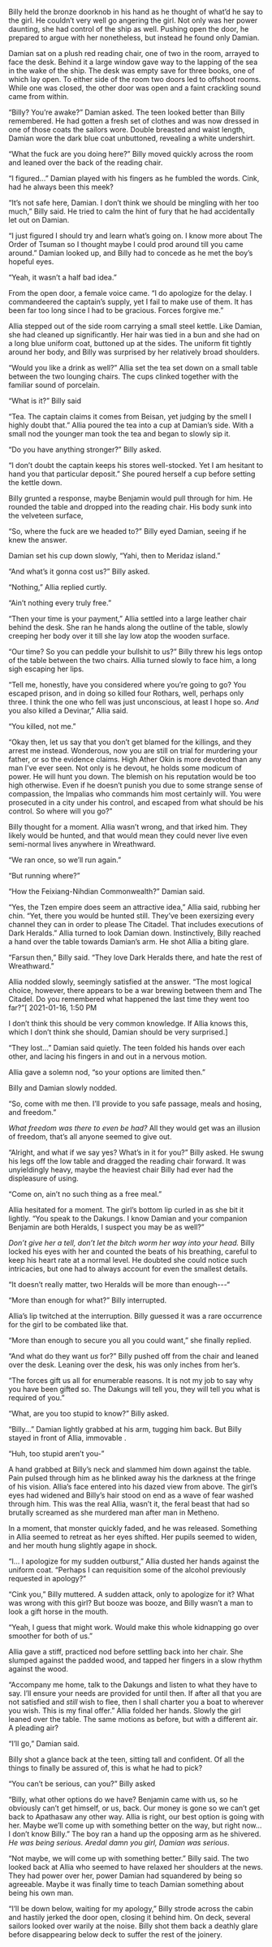 Billy held the bronze doorknob in his hand as he thought of what’d he say to the girl. He couldn’t very well go angering the girl. Not only was her power daunting, she had control of the ship as well. Pushing open the door, he prepared to argue with her nonetheless, but instead he found only Damian. 

Damian sat on a plush red reading chair, one of two in the room, arrayed to face the desk. Behind it a large window gave way to the lapping of the sea in the wake of the ship. The desk was empty save for three books, one of which lay open. To either side of the room two doors led to offshoot rooms. While one was closed, the other door was open and a faint crackling sound came from within. 

“Billy? You’re awake?” Damian asked. The teen looked better than Billy remembered. He had gotten a fresh set of clothes and was now dressed in one of those coats the sailors wore. Double breasted and waist length, Damian wore the dark blue coat unbuttoned, revealing a white undershirt. 

“What the fuck are you doing here?” Billy moved quickly across the room and leaned over the back of the reading chair. 

“I figured...” Damian played with his fingers as he fumbled the words. Cink, had he always been this meek?

“It’s not safe here, Damian. I don’t think we should be mingling with her too much,” Billy said. He tried to calm the hint of fury that he had accidentally let out on Damian.

“I just figured I should try and learn what’s going on. I know more about The Order of Tsuman so I thought maybe I could prod around till you came around.” Damian looked up, and Billy had to concede as he met the boy’s hopeful eyes.

“Yeah, it wasn’t a half bad idea.” 

From the open door, a female voice came. “I do apologize for the delay. I commandeered the captain’s supply, yet I fail to make use of them. It has been far too long since I had to be gracious. Forces forgive me.”

Allia stepped out of the side room carrying a small steel kettle. Like Damian, she had cleaned up significantly. Her hair was tied in a bun and she had on a long blue uniform coat, buttoned up at the sides. The uniform fit tightly around her body, and Billy was surprised by her relatively broad shoulders.

“Would you like a drink as well?” Allia set the tea set down on a small table between the two lounging chairs. The cups clinked together with the familiar sound of porcelain. 

“What is it?” Billy said

“Tea. The captain claims it comes from Beisan, yet judging by the smell I highly doubt that.” Allia poured the tea into a cup at Damian’s side. With a small nod the younger man took the tea and began to slowly sip it.

“Do you have anything stronger?” Billy asked. 

“I don’t doubt the captain keeps his stores well-stocked. Yet I am hesitant to hand you that particular deposit.” She poured herself a cup before setting the kettle down. 

Billy grunted a response, maybe Benjamin would pull through for him. He rounded the table and dropped into the reading chair. His body sunk into the velveteen surface,  

“So, where the fuck are we headed to?” Billy eyed Damian, seeing if he knew the answer. 

Damian set his cup down slowly, “Yahi, then to Meridaz island.”

“And what’s it gonna cost us?” Billy asked. 

“Nothing,” Allia replied curtly. 

“Ain’t nothing every truly free.”

“Then your time is your payment,” Allia settled into a large leather chair behind the desk. She ran he hands along the outline of the table, slowly creeping her body over it till she lay low atop the wooden surface.

“Our time? So you can peddle your bullshit to us?” Billy threw his legs ontop of the table between the two chairs. Allia turned slowly to face him, a long sigh escaping her lips.

“Tell me, honestly, have you considered where you’re going to go? You escaped prison, and in doing so killed four Rothars, well, perhaps only three. I think the one who fell was just unconscious, at least I hope so. *And* you also killed a Devinar,” Allia said.

“You killed, not me.”

“Okay then, let us say that you don’t get blamed for the killings, and they arrest me instead. Wonderous, now you are still on trial for murdering your father, or so the evidence claims. High Ather Okin is more devoted than any man I’ve ever seen. Not only is he devout, he holds some modicum of power. He will hunt you down. The blemish on his reputation would be too high otherwise. Even if he doesn’t punish you due to some strange sense of compassion, the Impalias who commands him most certainly will. You were prosecuted in a city under his control, and escaped from what should be his control. So where will you go?” 

Billy thought for a moment. Allia wasn’t wrong, and that irked him. They likely would be hunted, and that would mean they could never live even semi-normal lives anywhere in Wreathward. 

“We ran once, so we’ll run again.”

“But running where?” 

“How the Feixiang-Nihdian Commonwealth?” Damian said. 

“Yes, the Tzen empire does seem an attractive idea,” Allia said, rubbing her chin. “Yet, there you would be hunted still. They’ve been exersizing every channel they can in order to please The Citadel. That includes executions of Dark Heralds.” Allia turned to look Damian down. Instinctively, Billy reached a hand over the table towards Damian’s arm. He shot Allia a biting glare.

“Farsun then,” Billy said. “They love Dark Heralds there, and hate the rest of Wreathward.” 

Allia nodded slowly, seemingly satisfied at the answer. “The most logical choice, however, there appears to be a war brewing between them and The Citadel. Do you remembered what happened the last time they went too far?”\[ 2021-01-16, 1:50 PM

I don’t think this should be very common knowledge. If Allia knows this, which I don’t think she should, Damian should be very surprised.\]

“They lost...” Damian said quietly. The teen folded his hands over each other, and lacing his fingers in and out in a nervous motion.

Allia gave a solemn nod, “so your options are limited then.” 

Billy and Damian slowly nodded. 

“So, come with me then. I’ll provide to you safe passage, meals and hosing, and freedom.”

*What freedom was there to even be had?* All they would get was an illusion of freedom, that’s all anyone seemed to give out. 

“Alright, and what if we say yes? What’s in it for you?” Billy asked. He swung his legs off the low table and dragged the reading chair forward. It was unyieldingly heavy, maybe the heaviest chair Billy had ever had the displeasure of using. 

“Come on, ain’t no such thing as a free meal.”

Allia hesitated for a moment. The girl’s bottom lip curled in as she bit it lightly. “You speak to the Dakungs. I know Damian and your companion Benjamin are both Heralds, I suspect you may be as well?” 

*Don’t give her a tell, don’t let the bitch worm her way into your head.* Billy locked his eyes with her and counted the beats of his breathing, careful to keep his heart rate at a normal level. He doubted she could notice such intricacies, but one had to always account for even the smallest details. 

“It doesn’t really matter, two Heralds will be more than enough---“

“More than enough for what?” Billy interrupted.

Allia’s lip twitched at the interruption. Billy guessed it was a rare occurrence for the girl to be combated like that.

“More than enough to secure you all you could want,” she finally replied.

“And what do they want *us* for?” Billy pushed off from the chair and leaned over the desk. Leaning over the desk, his was only inches from her’s.

“The forces gift us all for enumerable reasons. It is not my job to say why you have been gifted so. The Dakungs will tell you, they will tell you what is required of you.” 

“What, are you too stupid to know?” Billy asked. 

“Billy...” Damian lightly grabbed at his arm, tugging him back. But Billy stayed in front of Allia, immovable . 

“Huh, too stupid aren’t you-”

A hand grabbed at Billy’s neck and slammed him down against the table. Pain pulsed through him as he blinked away his the darkness at the fringe of his vision. Allia’s face entered into his dazed view from above. The girl’s eyes had widened and Billy’s hair stood on end as a wave of fear washed through him. This was the real Allia, wasn’t it, the feral beast that had so brutally screamed as she murdered man after man in Metheno. 

In a moment, that monster quickly faded, and he was released. Something in Allia seemed to retreat as her eyes shifted. Her pupils seemed to widen, and her mouth hung slightly agape in shock. 

“I... I apologize for my sudden outburst,” Allia dusted her hands against the uniform coat. “Perhaps I can requisition some of the alcohol previously requested in apology?” 

“Cink  you,” Billy muttered. A sudden attack, only to apologize for it? What was wrong with this girl? But booze was booze, and Billy wasn’t a man to look a gift horse in the mouth. 

“Yeah, I guess that might work. Would make this whole kidnapping go over smoother for both of us.” 

Allia gave a stiff, practiced nod before settling back into her chair. She slumped against the padded wood, and tapped her fingers in a slow rhythm against the wood. 

“Accompany me home, talk to the Dakungs and listen to what they have to say. I’ll ensure your needs are provided for until then. If after all that you are not satisfied and *still* wish to flee, then I shall charter you a boat to wherever you wish. This is my final offer.” Allia folded her hands. Slowly the girl leaned over the table. The same motions as before, but with a different air. A pleading air? 

“I’ll go,” Damian said. 

Billy shot a glance back at the teen, sitting tall and confident. Of all the things to finally be assured of, this is what he had to pick?  

“You can’t be serious, can you?” Billy asked

“Billy, what other options do we have? Benjamin came with us, so he obviously can’t get himself, or us, back. Our money is gone so we can’t get back to Apathasaw any other way. Allia is right, our best option is going with her. Maybe we’ll come up with something better on the way, but right now... I don’t know Billy.” The boy ran a hand up the opposing arm as he shivered. *He was being serious. Aredal damn you girl, Damian was serious*. 

“Not maybe, we will come up with something better.” Billy said. The two looked back at Allia who seemed to have relaxed her shoulders at the news. They had power over her, power Damian had squandered by being so agreeable. Maybe it was finally time to teach Damian something about being his own man. 

“I’ll be down below, waiting for my apology,” Billy strode across the cabin and hastily jerked the door open, closing it behind him. On deck, several sailors looked over warily at the noise. Billy shot them back a deathly glare before disappearing below deck to suffer the rest of the joinery.